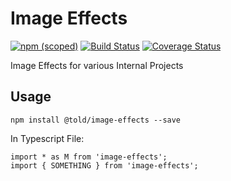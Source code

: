 # Image Effects

[![npm (scoped)](https://img.shields.io/npm/v/@told/image-effects.svg)](https://www.npmjs.com/package/@told/image-effects)
[![Build Status](https://travis-ci.org/toldsoftware/image-effects.svg?branch=master)](https://travis-ci.org/toldsoftware/image-effects)
[![Coverage Status](https://coveralls.io/repos/github/toldsoftware/image-effects/badge.svg)](https://coveralls.io/github/toldsoftware/image-effects)

Image Effects for various Internal Projects

## Usage

```
npm install @told/image-effects --save
```

In Typescript File:

```
import * as M from 'image-effects';
import { SOMETHING } from 'image-effects';
```